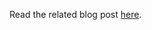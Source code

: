 Read the related blog post [here](https://open.substack.com/pub/thoughtsofkb/p/succeeding-with-the-3-musketeers?r=5jvvo&utm_campaign=post&utm_medium=web&showWelcome=true).
